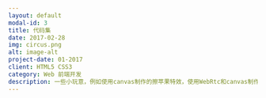```yaml
---
layout: default
modal-id: 3
title: 代码集
date: 2017-02-28
img: circus.png
alt: image-alt
project-date: 01-2017
client: HTML5 CSS3
category: Web 前端开发
description: 一些小玩意，例如使用canvas制作的擦苹果特效，使用WebRtc和canvas制作的相机（只有google浏览器支持），还有用node写的爬取知乎图片的爬虫等等小玩意
---
```

